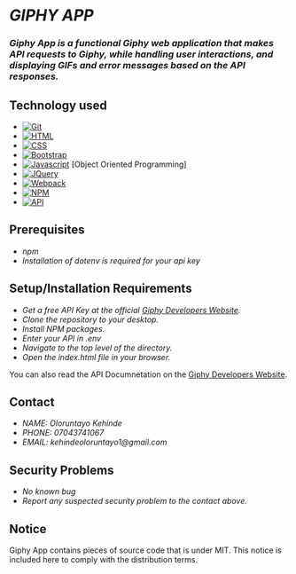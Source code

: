 # _GIPHY APP_
### _Giphy App is a functional Giphy web application that makes API requests to Giphy, while handling user interactions, and displaying GIFs and error messages based on the API responses._

## Technology used
* [![Git][Git.com]][Git-url]
* [![HTML][HTML.com]][HTML-url]
* [![CSS][CSS.com]][CSS-url]
* [![Bootstrap][Bootstrap.com]][Bootstrap-url]
* [![Javascript][Javascript.com]][Javascript-url] [Object Oriented Programming]
* [![JQuery][JQuery.com]][JQuery-url]
* [![Webpack][Webpack.com]][Webpack-url]
* [![NPM][NPM.com]][NPM-url]
* [![API][API.com]][API-url]


## Prerequisites
* _npm_
* _Installation of dotenv is required for your api key_

## Setup/Installation Requirements
* _Get a free API Key at the official [Giphy Developers Website](https://developers.giphy.com/)._
* _Clone the repository to your desktop._
* _Install NPM packages._
* _Enter your API in .env_
* _Navigate to the top level of the directory._
* _Open the index.html file in your browser._

 You can also read the API Documnetation on the [Giphy Developers Website](https://developers.giphy.com/docs/api/).

## Contact
* _NAME: Oloruntayo Kehinde_
* _PHONE: 07043741067_
* _EMAIL: kehindeoloruntayo1@gmail.com_

## Security Problems
* _No known bug_
* _Report any suspected security problem to the contact above._

## Notice
Giphy App contains pieces of source code that is under MIT. This notice is included here to comply with the distribution terms.


<!-- MARKDOWN LINKS & IMAGES -->
<!-- https://www.markdownguide.org/basic-syntax/#reference-style-links -->
[Git.com]: https://img.shields.io/badge/Git-df0e0e?style=for-the-badge&logo=Git&logoColor=white
[Git-url]: https://git-scm.com
[HTML.com]: https://img.shields.io/badge/HTML-e48f0f?style=for-the-badge&logo=HTML5&logoColor=white
[HTML-url]: https://developer.mozilla.org/en-US/docs/Web/HTML
[CSS.com]: https://img.shields.io/badge/CSS-d5e221?style=for-the-badge&logo=CSS3&logoColor=white
[CSS-url]: https://developer.mozilla.org/en-US/docs/Web/CSS
[Bootstrap.com]: https://img.shields.io/badge/Bootstrap-563D7C?style=for-the-badge&logo=bootstrap&logoColor=white
[Bootstrap-url]: https://getbootstrap.com
[Javascript.com]: https://img.shields.io/badge/javascript-222121?style=for-the-badge&logo=javascript&logoColor=white
[Javascript-url]: https://developer.mozilla.org/en-US/docs/Web/javascript
[JQuery.com]: https://img.shields.io/badge/jQuery-0769AD?style=for-the-badge&logo=jquery&logoColor=white
[JQuery-url]: https://jquery.com
[Webpack.com]: https://img.shields.io/badge/Webpack-057731?style=for-the-badge&logo=Webpack&logoColor=white
[Webpack-url]: https://webpack.js.org
[NPM.com]: https://img.shields.io/badge/NPM-175674?style=for-the-badge&logo=NPM&logoColor=white
[NPM-url]: https://www.npmjs.com
[API.com]: https://img.shields.io/badge/Api-df0e0e?style=for-the-badge&logo=apifox&logoColor=white
[API-url]: https://developer.mozilla.org/en-US/docs/Learn/JavaScript/Client-side_web_APIs/Introduction